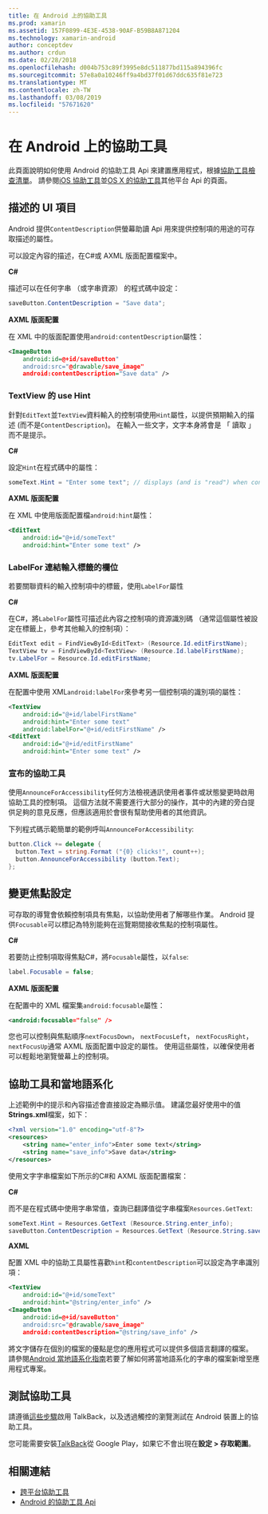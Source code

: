 ```yaml
---
title: 在 Android 上的協助工具
ms.prod: xamarin
ms.assetid: 157F0899-4E3E-4538-90AF-B59B8A871204
ms.technology: xamarin-android
author: conceptdev
ms.author: crdun
ms.date: 02/28/2018
ms.openlocfilehash: d004b753c89f3995e8dc511877bd115a894396fc
ms.sourcegitcommit: 57e8a0a10246ff9a4bd37f01d67ddc635f81e723
ms.translationtype: MT
ms.contentlocale: zh-TW
ms.lasthandoff: 03/08/2019
ms.locfileid: "57671620"
---
```

# <a name="accessibility-on-android"></a>在 Android 上的協助工具

此頁面說明如何使用 Android 的協助工具 Api 來建置應用程式，根據[協助工具檢查清單](~/cross-platform/app-fundamentals/accessibility.md)。
請參閱[iOS 協助工具](~/ios/app-fundamentals/accessibility.md)並[OS X 的協助工具](~/mac/app-fundamentals/accessibility.md)其他平台 Api 的頁面。


## <a name="describing-ui-elements"></a>描述的 UI 項目

Android 提供`ContentDescription`供螢幕助讀 Api 用來提供控制項的用途的可存取描述的屬性。

可以設定內容的描述，在C#或 AXML 版面配置檔案中。

**C#**

描述可以在任何字串 （或字串資源） 的程式碼中設定：

```csharp
saveButton.ContentDescription = "Save data";
```

**AXML 版面配置**

在 XML 中的版面配置使用`android:contentDescription`屬性：

```xml
<ImageButton
    android:id=@+id/saveButton"
    android:src="@drawable/save_image"
    android:contentDescription="Save data" />
```

### <a name="use-hint-for-textview"></a>TextView 的 use Hint

針對`EditText`並`TextView`資料輸入的控制項使用`Hint`屬性，以提供預期輸入的描述 (而不是`ContentDescription`)。
在輸入一些文字，文字本身將會是 「 讀取 」 而不是提示。

**C#**

設定`Hint`在程式碼中的屬性：

```csharp
someText.Hint = "Enter some text"; // displays (and is "read") when control is empty
```

**AXML 版面配置**

在 XML 中使用版面配置檔`android:hint`屬性：

```xml
<EditText
    android:id="@+id/someText"
    android:hint="Enter some text" />
```


### <a name="labelfor-links-input-fields-with-labels"></a>LabelFor 連結輸入標籤的欄位

若要關聯資料的輸入控制項中的標籤，使用`LabelFor`屬性

**C#**

在C#，將`LabelFor`屬性可描述此內容之控制項的資源識別碼 （通常這個屬性被設定在標籤上，參考其他輸入的控制項）：

```csharp
EditText edit = FindViewById<EditText> (Resource.Id.editFirstName);
TextView tv = FindViewById<TextView> (Resource.Id.labelFirstName);
tv.LabelFor = Resource.Id.editFirstName;
```

**AXML 版面配置**

在配置中使用 XML`android:labelFor`來參考另一個控制項的識別項的屬性：

```xml
<TextView
    android:id="@+id/labelFirstName"
    android:hint="Enter some text"
    android:labelFor="@+id/editFirstName" />
<EditText
    android:id="@+id/editFirstName"
    android:hint="Enter some text" />
```

### <a name="announce-for-accessibility"></a>宣布的協助工具

使用`AnnounceForAccessibility`任何方法檢視通訊使用者事件或狀態變更時啟用協助工具的控制項。 這個方法就不需要進行大部分的操作，其中的內建的旁白提供足夠的意見反應，但應該適用於會很有幫助使用者的其他資訊。

下列程式碼示範簡單的範例呼叫`AnnounceForAccessibility`:

```csharp
button.Click += delegate {
  button.Text = string.Format ("{0} clicks!", count++);
  button.AnnounceForAccessibility (button.Text);
};
```

## <a name="changing-focus-settings"></a>變更焦點設定

可存取的導覽會依賴控制項具有焦點，以協助使用者了解哪些作業。 Android 提供`Focusable`可以標記為特別能夠在巡覽期間接收焦點的控制項屬性。

**C#**

若要防止控制項取得焦點C#，將`Focusable`屬性，以`false`:

```csharp
label.Focusable = false;
```

**AXML 版面配置**

在配置中的 XML 檔案集`android:focusable`屬性：

```xml
<android:focusable="false" />
```

您也可以控制與焦點順序`nextFocusDown`， `nextFocusLeft`， `nextFocusRight`，`nextFocusUp`通常 AXML 版面配置中設定的屬性。 使用這些屬性，以確保使用者可以輕鬆地瀏覽螢幕上的控制項。


## <a name="accessibility-and-localization"></a>協助工具和當地語系化

上述範例中的提示和內容描述會直接設定為顯示值。 建議您最好使用中的值**Strings.xml**檔案，如下：

```xml
<?xml version="1.0" encoding="utf-8"?>
<resources>
    <string name="enter_info">Enter some text</string>
    <string name="save_info">Save data</string>
</resources>
```

使用文字字串檔案如下所示的C#和 AXML 版面配置檔案：

**C#**

而不是在程式碼中使用字串常值，查詢已翻譯值從字串檔案`Resources.GetText`:

```csharp
someText.Hint = Resources.GetText (Resource.String.enter_info);
saveButton.ContentDescription = Resources.GetText (Resource.String.save_info);
```

**AXML**

配置 XML 中的協助工具屬性喜歡`hint`和`contentDescription`可以設定為字串識別項：

```xml
<TextView
    android:id="@+id/someText"
    android:hint="@string/enter_info" />
<ImageButton
    android:id=@+id/saveButton"
    android:src="@drawable/save_image"
    android:contentDescription="@string/save_info" />
```

將文字儲存在個別的檔案的優點是您的應用程式可以提供多個語言翻譯的檔案。 請參閱[Android 當地語系化指南](~/android/app-fundamentals/localization.md)若要了解如何將當地語系化的字串的檔案新增至應用程式專案。


## <a name="testing-accessibility"></a>測試協助工具

請遵循[這些步驟](https://developer.android.com/training/accessibility/testing.html#how-to)啟用 TalkBack，以及透過觸控的瀏覽測試在 Android 裝置上的協助工具。

您可能需要安裝[TalkBack](https://play.google.com/store/apps/details?id=com.google.android.marvin.talkback)從 Google Play，如果它不會出現在**設定 > 存取範圍**。


## <a name="related-links"></a>相關連結

- [跨平台協助工具](~/cross-platform/app-fundamentals/accessibility.md)
- [Android 的協助工具 Api](https://developer.android.com/guide/topics/ui/accessibility/index.html)
